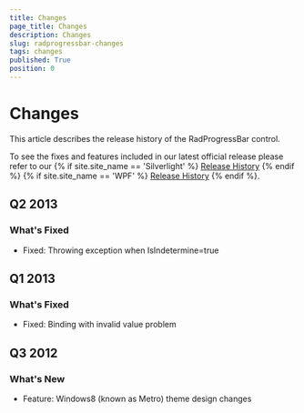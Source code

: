 ```yaml
---
title: Changes
page_title: Changes
description: Changes
slug: radprogressbar-changes
tags: changes
published: True
position: 0
---
```


# Changes

This article describes the release history of the RadProgressBar control.

To see the fixes and features included in our latest official release please refer to our {% if site.site_name == 'Silverlight' %} [Release History](http://www.telerik.com/support/whats-new/silverlight/release-history) {% endif %} {% if site.site_name == 'WPF' %} [Release History](http://www.telerik.com/support/whats-new/wpf/release-history) {% endif %}.


## Q2 2013

### What's Fixed

* Fixed: Throwing exception when IsIndetermine=true 

## Q1 2013

### What's Fixed

* Fixed: Binding with invalid value problem

## Q3 2012

### What's New

* Feature: Windows8 (known as Metro) theme design changes
